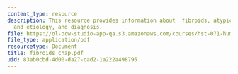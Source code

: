 ```yaml
---
content_type: resource
description: This resource provides information about  fibroids, atypicality, incidence
  and etiology, and diagnosis.
file: https://ol-ocw-studio-app-qa.s3.amazonaws.com/courses/hst-071-human-reproductive-biology-fall-2005/83ab0cbd4d00da27cad21a222a498795_fibroids_chap.pdf
file_type: application/pdf
resourcetype: Document
title: fibroids_chap.pdf
uid: 83ab0cbd-4d00-da27-cad2-1a222a498795
---
```

